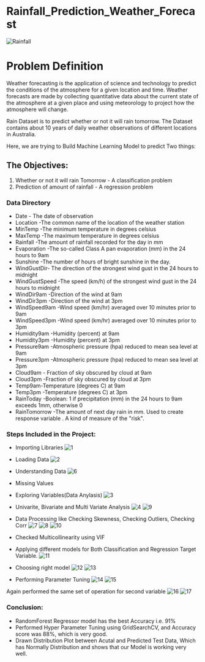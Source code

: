 # Rainfall_Prediction_Weather_Forecast

![Rainfall](https://user-images.githubusercontent.com/96686904/181911450-4af7f711-0409-4a53-8cb6-9c8072361936.jpg)

# Problem Definition
Weather forecasting is the application of science and technology to predict the conditions of the atmosphere for a given location and time. Weather forecasts are made by collecting quantitative data about the current state of the atmosphere at a given place and using meteorology to project how the atmosphere will change.

Rain Dataset is to predict whether or not it will rain tomorrow. The Dataset contains about 10 years of daily weather observations of different locations in Australia.

Here, we are trying to Build Machine Learning Model to predict Two things:


## The Objectives:
1. Whether or not it will rain Tomorrow - A classification problem
2. Prediction of amount of rainfall - A regression problem

### Data Directory
- Date - The date of observation
- Location -The common name of the location of the weather station
- MinTemp -The minimum temperature in degrees celsius
- MaxTemp -The maximum temperature in degrees celsius
- Rainfall -The amount of rainfall recorded for the day in mm
- Evaporation -The so-called Class A pan evaporation (mm) in the 24 hours to 9am
- Sunshine -The number of hours of bright sunshine in the day.
- WindGustDir- The direction of the strongest wind gust in the 24 hours to midnight
- WindGustSpeed -The speed (km/h) of the strongest wind gust in the 24 hours to midnight
- WindDir9am -Direction of the wind at 9am
- WindDir3pm -Direction of the wind at 3pm
- WindSpeed9am -Wind speed (km/hr) averaged over 10 minutes prior to 9am
- WindSpeed3pm -Wind speed (km/hr) averaged over 10 minutes prior to 3pm
- Humidity9am -Humidity (percent) at 9am
- Humidity3pm -Humidity (percent) at 3pm
- Pressure9am -Atmospheric pressure (hpa) reduced to mean sea level at 9am
- Pressure3pm -Atmospheric pressure (hpa) reduced to mean sea level at 3pm
- Cloud9am - Fraction of sky obscured by cloud at 9am
- Cloud3pm -Fraction of sky obscured by cloud at 3pm
- Temp9am-Temperature (degrees C) at 9am
- Temp3pm -Temperature (degrees C) at 3pm
- RainToday -Boolean: 1 if precipitation (mm) in the 24 hours to 9am exceeds 1mm, otherwise 0
- RainTomorrow -The amount of next day rain in mm. Used to create response variable . A kind of measure of the "risk".


### Steps Included in the Project:
- Importing Libraries
![1](https://user-images.githubusercontent.com/96686904/181914205-91dd13b8-3536-4608-bef3-2800c37e006e.png)

- Loading Data
![2](https://user-images.githubusercontent.com/96686904/181914216-0af06ced-12d7-4a9c-8299-274a891ec2af.png)

- Understanding Data
![6](https://user-images.githubusercontent.com/96686904/181914252-7ba1a709-13eb-41a6-ae73-f16bb5065543.png)

- Missing Values
- Exploring Variables(Data Anylasis)
![3](https://user-images.githubusercontent.com/96686904/181914235-14cd31f4-f2e1-458e-9850-b82290d11a18.png)

- Univarite, Bivariate and Multi Variate Analysis
![4](https://user-images.githubusercontent.com/96686904/181914242-ef92ed1a-19ba-4dc1-bafb-4982b31c05fb.png)
![9](https://user-images.githubusercontent.com/96686904/181914284-a4eab474-be86-48f2-abc6-3096fae015e3.png)


- Data Processing like Checking Skewness, Checking Outliers, Checking Corr
![7](https://user-images.githubusercontent.com/96686904/181914262-fbf82137-6a5a-4dc6-9401-d572ee39edc2.png)
![8](https://user-images.githubusercontent.com/96686904/181914276-669605ab-ae32-48c6-a62b-4a84f885f6c7.png)
![10](https://user-images.githubusercontent.com/96686904/181914297-cb74b5cc-59f4-4868-8fd4-e34a217ab577.png)



- Checked Multicollinearity using VIF
- Applying different models for Both Classification and Regression Target Variable.
![11](https://user-images.githubusercontent.com/96686904/181914303-905f70f1-8a46-458a-aaa5-bd6f5f362c9b.png)

- Choosing right model
![12](https://user-images.githubusercontent.com/96686904/181914313-773f9806-d519-4ebe-8102-afe523dff4e1.png)
![13](https://user-images.githubusercontent.com/96686904/181914320-087b953c-ee5f-4e99-93d3-61dba1d54561.png)

- Performing Parameter Tuning
![14](https://user-images.githubusercontent.com/96686904/181914326-182335d8-f72f-4140-8e4e-2688f1ff6a43.png)
![15](https://user-images.githubusercontent.com/96686904/181914330-db29e1a8-f82f-485f-b1e2-cf5467659071.png)

Again performed the same set of operation for second variable
![16](https://user-images.githubusercontent.com/96686904/181914343-97da5749-3176-4635-9f6b-5c6d5bb0f008.png)
![17](https://user-images.githubusercontent.com/96686904/181914354-645f51ad-c7ab-46ad-a605-654631dda0a4.png)

### Conclusion:
- RandomForest Regressor model has the best Accuracy i.e. 91%
- Performed Hyper Parameter Tuning using GridSearchCV, and Accuracy score was 88%, which is very good.
- Drawn Distribution Plot between Acutal and Predicted Test Data, Which has Normally Distribution and shows that our Model is working very well.

